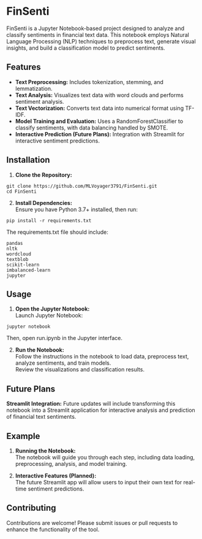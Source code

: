 # FinSenti

FinSenti is a Jupyter Notebook-based project designed to analyze and classify sentiments in financial text data. This notebook employs Natural Language Processing (NLP) techniques to preprocess text, generate visual insights, and build a classification model to predict sentiments.

## Features
- **Text Preprocessing:** Includes tokenization, stemming, and lemmatization.
- **Text Analysis:** Visualizes text data with word clouds and performs sentiment analysis.
- **Text Vectorization:** Converts text data into numerical format using TF-IDF.
- **Model Training and Evaluation:** Uses a RandomForestClassifier to classify sentiments, with data balancing handled by SMOTE.
- **Interactive Prediction (Future Plans):** Integration with Streamlit for interactive sentiment predictions.

## Installation

1. **Clone the Repository:**
```
git clone https://github.com/MLVoyager3791/FinSenti.git
cd FinSenti
```

2. **Install Dependencies:**\
Ensure you have Python 3.7+ installed, then run:
```
pip install -r requirements.txt
```
The requirements.txt file should include:
```
pandas
nltk
wordcloud
textblob
scikit-learn
imbalanced-learn
jupyter
```

## Usage

1. **Open the Jupyter Notebook:**\
Launch Jupyter Notebook:
```
jupyter notebook
```
Then, open run.ipynb in the Jupyter interface.

2. **Run the Notebook:**\
Follow the instructions in the notebook to load data, preprocess text, analyze sentiments, and train models.\
Review the visualizations and classification results.

## Future Plans

**Streamlit Integration:** Future updates will include transforming this notebook into a Streamlit application for interactive analysis and prediction of financial text sentiments.

## Example

1. **Running the Notebook:**\
The notebook will guide you through each step, including data loading, preprocessing, analysis, and model training.

2. **Interactive Features (Planned):**\
The future Streamlit app will allow users to input their own text for real-time sentiment predictions.

## Contributing

Contributions are welcome! Please submit issues or pull requests to enhance the functionality of the tool.
